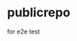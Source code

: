 # publicrepo
for e2e test












































































































































































































































































































































































































































































































































































































































